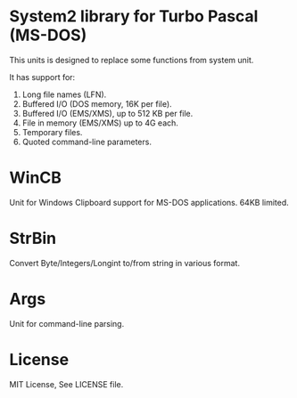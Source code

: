 # System2 library for Turbo Pascal (MS-DOS)

  This units is designed to replace some functions from system unit.

  It has support for:

  1. Long file names (LFN).
  2. Buffered I/O (DOS memory, 16K per file).
  3. Buffered I/O (EMS/XMS), up to 512 KB per file.
  4. File in memory (EMS/XMS) up to 4G each.
  5. Temporary files.
  6. Quoted command-line parameters.

#  WinCB

  Unit for Windows Clipboard support for MS-DOS applications.
  64KB limited.

#  StrBin

  Convert Byte/Integers/Longint to/from string in various format.

#  Args

  Unit for command-line parsing.

# License

MIT License, See LICENSE file.
